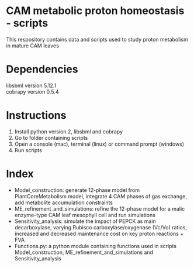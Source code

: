 # CAM metabolic proton homeostasis - scripts
This respository contains data and scripts used to study proton metabolism in mature CAM leaves
# Dependencies
libsbml version 5.12.1<br>
cobrapy version 0.5.4<br>
# Instructions
1. Install python version 2, libsbml and cobrapy<br>
2. Go to folder containing scripts<br>
3. Open a console (mac), terminal (linux) or command prompt (windows)<br>
4. Run scripts<br>
# Index
  * Model_construction: generate 12-phase model from PlantCoreMetabolism model, integrate 4 CAM phases of gas exchange, add metabolite accumulation constraints<br>
  * ME_refinement_and_simulations: refine the 12-phase model for a malic enzyme-type CAM leaf mesophyll cell and run simulations<br>
  * Sensitivity_analysis: simulate the impact of PEPCK as main decarboxylase, varying Rubisco carboxylase/oxygenase (Vc/Vo) ratios, increased and decreased maintenance cost on key proton reactions + FVA<br>
  * Functions.py: a python module containing functions used in scripts Model_construction, ME_refinement_and_simulations and Sensitivity_analysis<br>
